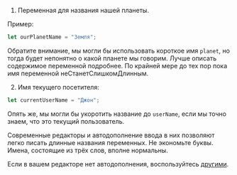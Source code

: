 1. Переменная для названия нашей планеты.

Пример:

```js
let ourPlanetName = "Земля";
```

Обратите внимание, мы могли бы использовать короткое имя `planet`, но тогда будет непонятно о какой планете мы говорим. Лучше описать содержимое переменной подробнее. По крайней мере до тех пор пока имя переменной неСтанетСлишкомДлинным.

2. Имя текущего посетителя:

```js
let currentUserName = "Джон";
```

Опять же, мы могли бы укоротить название до `userName`, если мы точно знаем, что это текущий пользователь.

Современные редакторы и автодополнение ввода в них позволяют легко писать длинные названия переменных. Не экономьте буквы. Имена, состоящие из трёх слов, вполне нормальны.

Если в вашем редакторе нет автодополнения, воспользуйтесь [другими](/code-editors).
